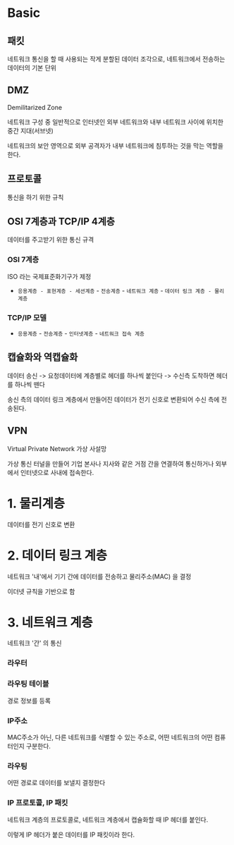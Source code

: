 # Basic

## 패킷

네트워크 통신을 할 때 사용되는 작게 분할된 데이터 조각으로, 네트워크에서 전송하는 데이터의 기본 단위



## DMZ

Demilitarized Zone

네트워크 구성 중 일반적으로 인터넷인 외부 네트워크와 내부 네트워크 사이에 위치한 중간 지대(서브넷)

네트워크의 보안 영역으로 외부 공격자가 내부 네트워크에 침투하는 것을 막는 역할을 한다.



## 프로토콜

통신을 하기 위한 규칙



## OSI 7계층과 TCP/IP 4계층

데이터를 주고받기 위한 통신 규격

### OSI 7계층

ISO 라는 국제표준화기구가 제정

- `응용계층 - 표현계층 - 세션계층` - `전송계층` - `네트워크 계층` - `데이터 링크 계층 - 물리 계층`

### TCP/IP 모델

- `응용계층` - `전송계층` - `인터넷계층` - `네트워크 접속 계층`



## 캡슐화와 역캡슐화

데이터 송신 -> 요청데이터에 계층별로 헤더를 하나씩 붙인다 -> 수신측 도착하면 헤더를 하나씩 뗀다

송신 측의 데이터 링크 계층에서 만들어진 데이터가 전기 신호로 변환되어 수신 측에 전송된다.



## VPN

Virtual Private Network 가상 사설망

가상 통신 터널을 만들어 기업 본사나 지사와 같은 거점 간을 연결하여 통신하거나 외부에서 인터넷으로 사내에 접속한다.





# 1. 물리계층

데이터를 전기 신호로 변환





# 2. 데이터 링크 계층

네트워크 '내'에서  기기 간에 데이터를 전송하고 물리주소(MAC) 을 결정

이더넷 규칙을 기반으로 함





# 3. 네트워크 계층

네트워크 '간' 의 통신

### 라우터

### 라우팅 테이블

경로 정보를 등록

### IP주소

MAC주소가 아닌, 다른 네트워크를 식별할 수 있는 주소로, 어떤 네트워크의 어떤 컴퓨터인지 구분한다.

### 라우팅

어떤 경로로 데이터를 보낼지 결정한다

### IP 프로토콜, IP 패킷

네트워크 계층의 프로토콜로, 네트워크 계층에서 캡슐화할 때 IP 헤더를 붙인다.

이렇게 IP 헤더가 붙은 데이터를 IP 패킷이라 한다.